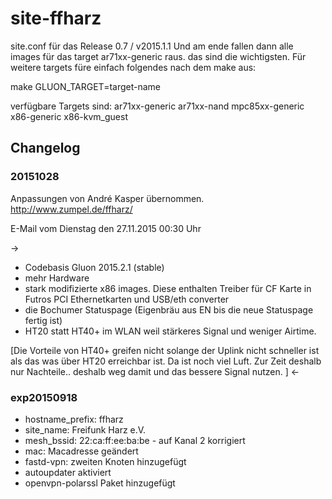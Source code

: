 # site-ffharz
site.conf für das Release 0.7 / v2015.1.1
Und am ende fallen dann alle images für das target ar71xx-generic raus. das sind die wichtigsten.
Für weitere targets füre einfach folgendes nach dem make aus:

make GLUON_TARGET=target-name

verfügbare Targets sind:
ar71xx-generic
ar71xx-nand
mpc85xx-generic
x86-generic
x86-kvm_guest

## Changelog
### 20151028
Anpassungen von André Kasper übernommen.
http://www.zumpel.de/ffharz/

E-Mail vom Dienstag den 27.11.2015 00:30 Uhr

->
- Codebasis Gluon 2015.2.1 (stable)
- mehr Hardware
- stark modifizierte x86 images. Diese enthalten Treiber für CF Karte in
Futros PCI Ethernetkarten und USB/eth converter
- die Bochumer Statuspage (Eigenbräu aus EN bis die neue Statuspage
fertig ist)
- HT20 statt HT40+ im WLAN weil stärkeres Signal und weniger Airtime.

[Die Vorteile von HT40+ greifen nicht solange der Uplink nicht schneller
ist als das was über HT20 erreichbar ist. Da ist noch viel Luft. Zur
Zeit deshalb nur Nachteile.. deshalb weg damit und das bessere Signal
nutzen. ]
<-

### exp20150918
- hostname_prefix: ffharz
- site_name: Freifunk Harz e.V.
- mesh_bssid: 22:ca:ff:ee:ba:be - auf Kanal 2 korrigiert
- mac: Macadresse geändert
- fastd-vpn: zweiten Knoten hinzugefügt
- autoupdater aktiviert
- openvpn-polarssl Paket hinzugefügt 

